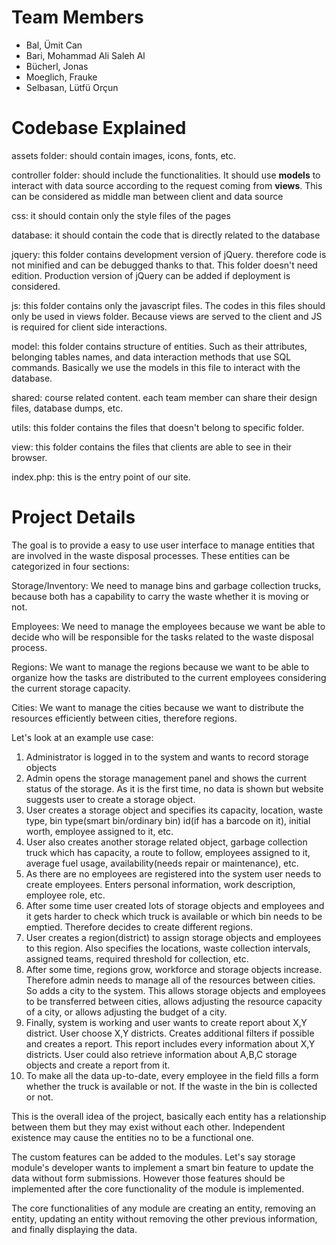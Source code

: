# Team Members

- Bal, Ümit Can
- Bari, Mohammad Ali Saleh Al
- Bücherl, Jonas
- Moeglich, Frauke 
- Selbasan, Lütfü Orçun

# Codebase Explained

assets folder: should contain images, icons, fonts, etc.

controller folder: should include the functionalities. It should use __**models**__ to interact with data source according to the request coming from __**views**__. This can be considered as middle man between client and data source

css: it should contain only the style files of the pages

database: it should contain the code that is directly related to the database

jquery: this folder contains development version of jQuery. therefore code is not minified and can be debugged thanks to that. This folder doesn't need edition. Production version of jQuery can be added if deployment is considered.

js: this folder contains only the javascript files. The codes in this files should only be used in views folder. Because views are served to the client and JS is required for client side interactions.

model: this folder contains structure of entities. Such as their attributes, belonging tables names, and data interaction methods that use SQL commands. Basically we use the models in this file to interact with the database.

shared: course related content. each team member can share their design files, database dumps, etc.

utils: this folder contains the files that doesn't belong to specific folder.

view: this folder contains the files that clients are able to see in their browser. 

index.php: this is the entry point of our site.

# Project Details

The goal is to provide a easy to use user interface to manage entities that are involved in the waste disposal processes. These entities can be categorized in four sections:

Storage/Inventory: We need to manage bins and garbage collection trucks, because both has a capability to carry the waste whether it is moving or not. 

Employees: We need to manage the employees because we want be able to decide who will be responsible for the tasks related to the waste disposal process.

Regions: We want to manage the regions because we want to be able to organize how the tasks are distributed to the current employees considering the current storage capacity.

Cities: We want to manage the cities because we want to distribute the resources efficiently between cities, therefore regions.

Let's look at an example use case:
1. Administrator is logged in to the system and wants to record storage objects
2. Admin opens the storage management panel and shows the current status of the storage. As it is the first time, no data is shown but website suggests user to create a storage object.
3. User creates a storage object and specifies its capacity, location, waste type, bin type(smart bin/ordinary bin) id(if has a barcode on it), initial worth, employee assigned to it, etc.
4. User also creates another storage related object, garbage collection truck which has capacity, a route to follow, employees assigned to it, average fuel usage, availability(needs repair or maintenance), etc.
5. As there are no employees are registered into the system user needs to create employees. Enters personal information, work description, employee role, etc.
6. After some time user created lots of storage objects and employees and it gets harder to check which truck is available or which bin needs to be emptied. Therefore decides to create different regions.
7. User creates a region(district) to assign storage objects and employees to this region. Also specifies the locations, waste collection intervals, assigned teams, required threshold for collection, etc.
8. After some time, regions grow, workforce and storage objects increase. Therefore admin needs to manage all of the resources between cities. So adds a city to the system. This allows storage objects and employees to be transferred between cities, allows adjusting the resource capacity of a city, or allows adjusting the budget of a city.
9. Finally, system is working and user wants to create report about X,Y district. User choose X,Y districts. Creates additional filters if possible and creates a report. This report includes every information about X,Y districts. User could also retrieve information about A,B,C storage objects and create a report from it.
10. To make all the data up-to-date, every employee in the field fills a form whether the truck is available or not. If the waste in the bin is collected or not.


This is the overall idea of the project, basically each entity has a relationship between them but they may exist without each other. Independent existence may cause the entities no to be a functional one.

The custom features can be added to the modules. Let's say storage module's developer wants to implement a smart bin feature to update the data without form submissions. However those features should be implemented after the core functionality of the module is implemented.

The core functionalities of any module are creating an entity, removing an entity, updating an entity without removing the other previous information, and finally displaying the data.
